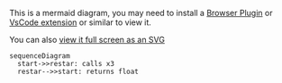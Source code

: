 This is a mermaid diagram, you may need to install a [Browser Plugin](https://github.com/BackMarket/github-mermaid-extension) or [VsCode extension](https://marketplace.visualstudio.com/items?itemName=bierner.markdown-mermaid) or similar to view it.

You can also [view it full screen as an SVG](https://mermaid.ink/svg/c2VxdWVuY2VEaWFncmFtCiAgc3RhcnQtPj5yZXN0YXI6IGNhbGxzIHgzCiAgcmVzdGFyLS0+PnN0YXJ0OiByZXR1cm5zIGZsb2F0Cg==)        

```mermaid
sequenceDiagram
  start->>restar: calls x3
  restar-->>start: returns float

```
